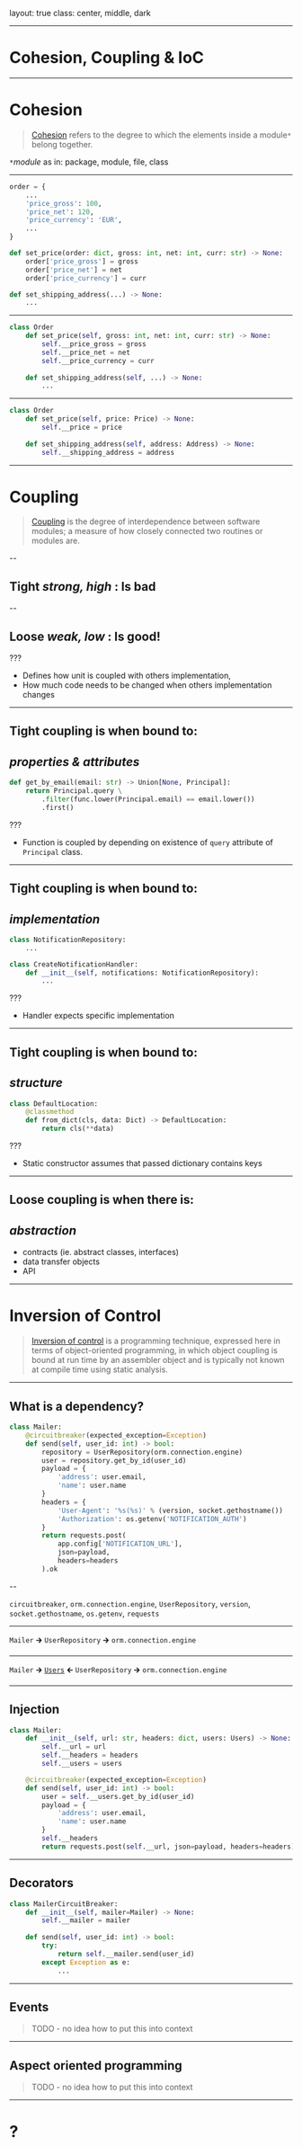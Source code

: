 
layout: true
class: center, middle, dark

---

Cohesion, Coupling & IoC
========================

---

# Cohesion

> [Cohesion][cohesion] refers to the degree to which the elements inside a module`*` belong together.

_`*`module_ as in: package, module, file, class
 
---

```python
order = {
	...
	'price_gross': 100,
	'price_net': 120,
	'price_currency': 'EUR',
	...
}

def set_price(order: dict, gross: int, net: int, curr: str) -> None:
	order['price_gross'] = gross
    order['price_net'] = net
    order['price_currency'] = curr

def set_shipping_address(...) -> None:
	...

```

---


```python
class Order
	def set_price(self, gross: int, net: int, curr: str) -> None:
        self.__price_gross = gross
        self.__price_net = net
        self.__price_currency = curr
        
	def set_shipping_address(self, ...) -> None:
		...
```

---

```python
class Order
	def set_price(self, price: Price) -> None:
        self.__price = price
        
	def set_shipping_address(self, address: Address) -> None:
		self.__shipping_address = address
```

---


# Coupling

> [Coupling][coupling] is the degree of interdependence between software modules; 
> a measure of how closely connected two routines or modules are.

--

## Tight _strong, high_ : **Is bad**

--

## Loose _weak, low_ : **Is good!**


???
- Defines how unit is coupled with others implementation,
- How much code needs to be changed when others implementation changes 

---

## Tight coupling is when bound to: 
## _properties & attributes_

```python
def get_by_email(email: str) -> Union[None, Principal]:
    return Principal.query \
    	.filter(func.lower(Principal.email) == email.lower())
    	.first()
```

???
- Function is coupled by depending on existence of `query` attribute of `Principal` class.

---

## Tight coupling is when bound to:
## _implementation_

```python
class NotificationRepository:
	...

class CreateNotificationHandler:
    def __init__(self, notifications: NotificationRepository):
    	...
```

???
- Handler expects specific implementation

---

## Tight coupling is when bound to:
## _structure_

```python
class DefaultLocation:
    @classmethod
    def from_dict(cls, data: Dict) -> DefaultLocation:
        return cls(**data)
```

???
- Static constructor assumes that passed dictionary contains keys

---

## Loose coupling is when there is:
## _abstraction_

- contracts (ie. abstract classes, interfaces)
- data transfer objects
- API

---

# Inversion of Control

> [Inversion of control][ioc] is a programming technique, expressed here in terms of object-oriented programming, 
> in which object coupling is bound at run time by an assembler object and is typically not known 
> at compile time using static analysis. 

---

## What is a dependency?

```python
class Mailer:
	@circuitbreaker(expected_exception=Exception)
	def send(self, user_id: int) -> bool:
		repository = UserRepository(orm.connection.engine)
		user = repository.get_by_id(user_id)
		payload = {
			'address': user.email,
			'name': user.name
		}
	    headers = {
	    	'User-Agent': '%s(%s)' % (version, socket.gethostname())
	    	'Authorization': os.getenv('NOTIFICATION_AUTH')
	    }
	    return requests.post(
	    	app.config['NOTIFICATION_URL'], 
	    	json=payload, 
	    	headers=headers
		).ok
```

--

`circuitbreaker`, `orm.connection.engine`, `UserRepository`, `version`, `socket.gethostname`, `os.getenv`, `requests`

---

`Mailer` 🡲 `UserRepository` 🡲 `orm.connection.engine`

---

`Mailer` 🡲 [`Users`]() 🡰 `UserRepository` 🡲 `orm.connection.engine`

---

## Injection

```python
class Mailer:
	def __init__(self, url: str, headers: dict, users: Users) -> None:
		self.__url = url
		self.__headers = headers
		self.__users = users

	@circuitbreaker(expected_exception=Exception)
	def send(self, user_id: int) -> bool:
		user = self.__users.get_by_id(user_id)
		payload = {
			'address': user.email,
			'name': user.name
		}
		self.__headers
	    return requests.post(self.__url, json=payload, headers=headers).ok
```

---

## Decorators

```python
class MailerCircuitBreaker:
	def __init__(self, mailer=Mailer) -> None:
		self.__mailer = mailer
		
	def send(self, user_id: int) -> bool:
		try:
		    return self.__mailer.send(user_id)
		except Exception as e:
			...
```

---

## Events

> TODO - no idea how to put this into context

---

## Aspect oriented programming

> TODO - no idea how to put this into context

---

# ?

[cohesion]: https://en.wikipedia.org/wiki/Cohesion_(computer_science)
[coupling]: https://en.wikipedia.org/wiki/Coupling_(computer_programming)
[ioc]: https://en.wikipedia.org/wiki/Inversion_of_control
